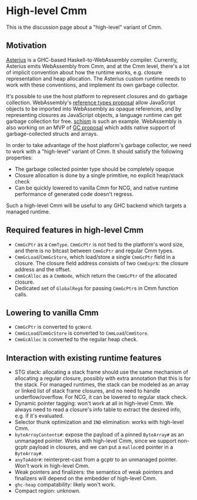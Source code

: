 # High-level Cmm

This is the discussion page about a "high-level" variant of Cmm.

## Motivation

[Asterius][asterius] is a GHC-based Haskell-to-WebAssembly compiler. Currently,
Asterius emits WebAssembly from Cmm, and at the Cmm level, there's a lot of
implicit convention about how the runtime works, e.g. closure representation and
heap allocation. The Asterius custom runtime needs to work with these
conventions, and implement its own garbage collector.

It's possible to use the host platform to represent closures and do garbage
collection. WebAssembly's [reference types proposal][wasm-anyref] allow
JavaScript objects to be imported into WebAssembly as opaque references, and by
representing closures as JavaScript objects, a language runtime can get garbage
collection for free. [schism][schism] is such an example. WebAssembly is also
working on an MVP of [GC proposal][wasm-gc] which adds native support of
garbage-collected structs and arrays.

In order to take advantage of the host platform's garbage collector, we need to
work with a "high-level" variant of Cmm. It should satisfy the following
properties:

- The garbage collected pointer type should be completely opaque
- Closure allocation is done by a single primitive, no explicit heap/stack check
- Can be quickly lowered to vanilla Cmm for NCG, and native runtime performance
  of generated code doesn't regress.

Such a high-level Cmm will be useful to any GHC backend which targets a managed
runtime.

## Required features in high-level Cmm

- `CmmGcPtr` as a `CmmType`. `CmmGcPtr` is not tied to the platform's word
  size, and there is no bitcast between `CmmGcPtr` and regular Cmm types.
- `CmmGcLoad`/`CmmGcStore`, which load/store a single `CmmGcPtr` field in a
  closure. The closure field address consists of two `CmmExpr`s: the closure
  address and the offset.
- `CmmGcAlloc` as a `CmmNode`, which return the `CmmGcPtr` of the allocated
  closure.
- Dedicated set of `GlobalReg`s for passing `CmmGcPtr`s in Cmm function calls.

## Lowering to vanilla Cmm

- `CmmGcPtr` is converted to `gcWord`.
- `CmmGcLoad`/`CmmGcStore` is converted to `CmmLoad`/`CmmStore`.
- `CmmGcAlloc` is converted to the regular heap check.

## Interaction with existing runtime features

- STG stack: allocating a stack frame should use the same mechanism of
  allocating a regular closure, possibly with extra annotation that this is for
  the stack. For managed runtimes, the stack can be modeled as an array or
  linked list of stack frame closures, and no need to handle underflow/overflow.
  For NCG, it can be lowered to regular stack check.
- Dynamic pointer tagging: won't work at all in high-level Cmm. We always need
  to read a closure's info table to extract the desired info, e.g. if it's
  evaluated.
- Selector thunk optimization and `IND` elimination: works with high-level Cmm.
- `byteArrayContents#`: expose the payload of a pinned `ByteArray#` as an
  unmanaged pointer. Works with high-level Cmm, since we support non-gcptr
  payload in closures, and we can put a `malloc`ed pointer in a `ByteArray#`.
- `anyToAddr#`: reinterpret-cast from a gcptr to an unmanaged pointer. Won't
  work in high-level Cmm.
- Weak pointers and finalizers: the semantics of weak pointers and finalizers
  will depend on the embedder of high-level Cmm.
- `ghc-heap` compatability: likely won't work.
- Compact region: unknown.

[asterius]: https://github.com/tweag/asterius
[schism]: https://github.com/google/schism
[wasm-anyref]: https://github.com/WebAssembly/reference-types/blob/master/proposals/reference-types/Overview.md
[wasm-gc]: https://github.com/WebAssembly/gc/blob/master/proposals/gc/MVP.md

